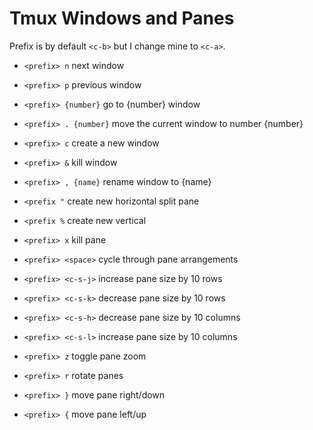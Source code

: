# Tmux Windows and Panes

Prefix is by default `<c-b>` but I change mine to `<c-a>`.

* `<prefix> n` next window
* `<prefix> p` previous window
* `<prefix> {number}` go to {number} window
* `<prefix> . {number}` move the current window to number {number}
* `<prefix> c` create a new window
* `<prefix> &` kill window
* `<prefix> , {name}` rename window to {name}

* `<prefix "` create new horizontal split pane
* `<prefix %` create new vertical
* `<prefix> x` kill pane
* `<prefix> <space>` cycle through pane arrangements
* `<prefix> <c-s-j>` increase pane size by 10 rows
* `<prefix> <c-s-k>` decrease pane size by 10 rows
* `<prefix> <c-s-h>` decrease pane size by 10 columns
* `<prefix> <c-s-l>` increase pane size by 10 columns
* `<prefix> z` toggle pane zoom
* `<prefix> r` rotate panes
* `<prefix> }` move pane right/down
* `<prefix> {` move pane left/up
